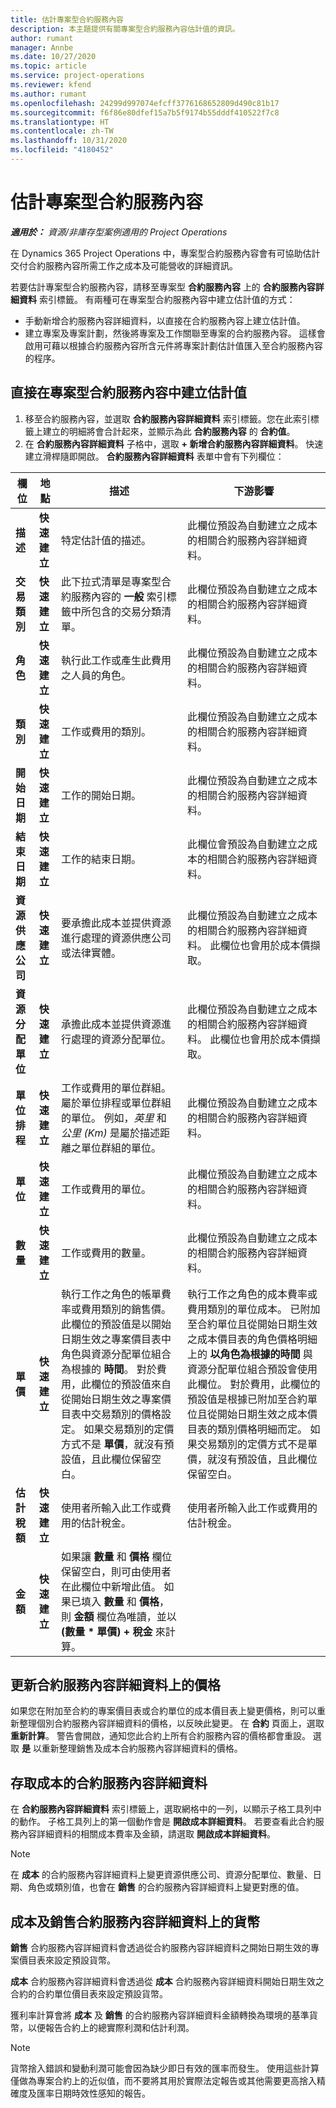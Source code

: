 ```yaml
---
title: 估計專案型合約服務內容
description: 本主題提供有關專案型合約服務內容估計值的資訊。
author: rumant
manager: Annbe
ms.date: 10/27/2020
ms.topic: article
ms.service: project-operations
ms.reviewer: kfend
ms.author: rumant
ms.openlocfilehash: 24299d997074efcff3776168652809d490c81b17
ms.sourcegitcommit: f6f86e80dfef15a7b5f9174b55dddf410522f7c8
ms.translationtype: HT
ms.contentlocale: zh-TW
ms.lasthandoff: 10/31/2020
ms.locfileid: "4180452"
---
```

# <a name="estimate-a-projectbased-contract-line"></a>估計專案型合約服務內容

_**適用於：** 資源/非庫存型案例適用的 Project Operations_ 

在 Dynamics 365 Project Operations 中，專案型合約服務內容會有可協助估計交付合約服務內容所需工作之成本及可能營收的詳細資訊。

若要估計專案型合約服務內容，請移至專案型 **合約服務內容** 上的 **合約服務內容詳細資料** 索引標籤。  有兩種可在專案型合約服務內容中建立估計值的方式：

   - 手動新增合約服務內容詳細資料，以直接在合約服務內容上建立估計值。
   - 建立專案及專案計劃，然後將專案及工作關聯至專案的合約服務內容。 這樣會啟用可藉以根據合約服務內容所含元件將專案計劃估計值匯入至合約服務內容的程序。

## <a name="create-an-estimate-directly-on-a-projectbased-contract-line"></a>直接在專案型合約服務內容中建立估計值

1. 移至合約服務內容，並選取 **合約服務內容詳細資料** 索引標籤。您在此索引標籤上建立的明細將會合計起來，並顯示為此 **合約服務內容** 的 **合約值**。 
2. 在 **合約服務內容詳細資料** 子格中，選取 **+ 新增合約服務內容詳細資料**。 快速建立滑桿隨即開啟。 **合約服務內容詳細資料** 表單中會有下列欄位：

| 欄位 | 地點 | 描述 | 下游影響 |
| --- | --- | --- | --- |
| **描述** | **快速建立** | 特定估計值的描述。 | 此欄位預設為自動建立之成本的相關合約服務內容詳細資料。 |
| **交易類別** | **快速建立** | 此下拉式清單是專案型合約服務內容的 **一般** 索引標籤中所包含的交易分類清單。 | 此欄位預設為自動建立之成本的相關合約服務內容詳細資料。 |
| **角色** | **快速建立** | 執行此工作或產生此費用之人員的角色。 | 此欄位預設為自動建立之成本的相關合約服務內容詳細資料。 |
| **類別** | **快速建立** | 工作或費用的類別。 | 此欄位預設為自動建立之成本的相關合約服務內容詳細資料。 |
| **開始日期** | **快速建立** | 工作的開始日期。 | 此欄位預設為自動建立之成本的相關合約服務內容詳細資料。 |
| **結束日期** | **快速建立** | 工作的結束日期。 | 此欄位會預設為自動建立之成本的相關合約服務內容詳細資料。 |
| **資源供應公司** | **快速建立** | 要承擔此成本並提供資源進行處理的資源供應公司或法律實體。 | 此欄位預設為自動建立之成本的相關合約服務內容詳細資料。 此欄位也會用於成本價擷取。 |
| **資源分配單位** | **快速建立** | 承擔此成本並提供資源進行處理的資源分配單位。 | 此欄位預設為自動建立之成本的相關合約服務內容詳細資料。 此欄位也會用於成本價擷取。 |
| **單位排程** | **快速建立** | 工作或費用的單位群組。 屬於單位排程或單位群組的單位。 例如，*英里* 和 *公里 (Km)* 是屬於描述距離之單位群組的單位。 | 此欄位預設為自動建立之成本的相關合約服務內容詳細資料。 |
| **單位** | **快速建立** | 工作或費用的單位。 | 此欄位預設為自動建立之成本的相關合約服務內容詳細資料。 |
| **數量** | **快速建立** | 工作或費用的數量。 | 此欄位預設為自動建立之成本的相關合約服務內容詳細資料。 |
| **單價** | **快速建立** | 執行工作之角色的帳單費率或費用類別的銷售價。 此欄位的預設值是以開始日期生效之專案價目表中角色與資源分配單位組合為根據的 **時間**。 對於費用，此欄位的預設值來自從開始日期生效之專案價目表中交易類別的價格設定。 如果交易類別的定價方式不是 **單價**，就沒有預設值，且此欄位保留空白。 | 執行工作之角色的成本費率或費用類別的單位成本。 已附加至合約單位且從開始日期生效之成本價目表的角色價格明細上的 **以角色為根據的時間** 與資源分配單位組合預設會使用此欄位。 對於費用，此欄位的預設值是根據已附加至合約單位且從開始日期生效之成本價目表的類別價格明細而定。 如果交易類別的定價方式不是單價，就沒有預設值，且此欄位保留空白。 |
| **估計稅額** | **快速建立** | 使用者所輸入此工作或費用的估計稅金。 | 使用者所輸入此工作或費用的估計稅金。 |
| **金額** | **快速建立** | 如果讓 **數量** 和 **價格** 欄位保留空白，則可由使用者在此欄位中新增此值。 如果已填入 **數量** 和 **價格**，則 **金額** 欄位為唯讀，並以 **(數量 \* 單價) + 稅金** 來計算。 | &nbsp; |

## <a name="update-prices-on-contract-line-details"></a>更新合約服務內容詳細資料上的價格

如果您在附加至合約的專案價目表或合約單位的成本價目表上變更價格，則可以重新整理個別合約服務內容詳細資料的價格，以反映此變更。 在 **合約** 頁面上，選取 **重新計算**。 警告會開啟，通知您此合約上所有合約服務內容的價格都會重設。 選取 **是** 以重新整理銷售及成本合約服務內容詳細資料的價格。

## <a name="access-contract-line-details-for-cost"></a>存取成本的合約服務內容詳細資料

在 **合約服務內容詳細資料** 索引標籤上，選取網格中的一列，以顯示子格工具列中的動作。 子格工具列上的第一個動作會是 **開啟成本詳細資料**。 若要查看此合約服務內容詳細資料的相關成本費率及金額，請選取 **開啟成本詳細資料**。 

> [!NOTE]
> 在 **成本** 的合約服務內容詳細資料上變更資源供應公司、資源分配單位、數量、日期、角色或類別值，也會在 **銷售** 的合約服務內容詳細資料上變更對應的值。

## <a name="currency-on-contract-line-details-for-cost-and-sales"></a>成本及銷售合約服務內容詳細資料上的貨幣

**銷售** 合約服務內容詳細資料會透過從合約服務內容詳細資料之開始日期生效的專案價目表來設定預設貨幣。

**成本** 合約服務內容詳細資料會透過從 **成本** 合約服務內容詳細資料開始日期生效之合約的合約單位價目表來設定預設貨幣。

獲利率計算會將 **成本** 及 **銷售** 的合約服務內容詳細資料金額轉換為環境的基準貨幣，以便報告合約上的總實際利潤和估計利潤。

> [!NOTE]
> 貨幣捨入錯誤和變動利潤可能會因為缺少即日有效的匯率而發生。 使用這些計算僅做為專案合約上的近似值，而不要將其用於實際法定報告或其他需要更高捨入精確度及匯率日期時效性感知的報告。
